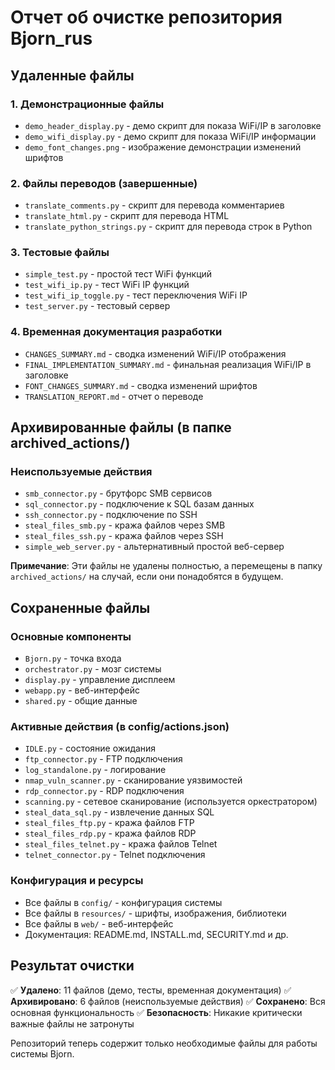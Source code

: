 # Отчет об очистке репозитория Bjorn_rus

## Удаленные файлы

### 1. Демонстрационные файлы
- `demo_header_display.py` - демо скрипт для показа WiFi/IP в заголовке
- `demo_wifi_display.py` - демо скрипт для показа WiFi/IP информации  
- `demo_font_changes.png` - изображение демонстрации изменений шрифтов

### 2. Файлы переводов (завершенные)
- `translate_comments.py` - скрипт для перевода комментариев
- `translate_html.py` - скрипт для перевода HTML
- `translate_python_strings.py` - скрипт для перевода строк в Python

### 3. Тестовые файлы
- `simple_test.py` - простой тест WiFi функций
- `test_wifi_ip.py` - тест WiFi IP функций
- `test_wifi_ip_toggle.py` - тест переключения WiFi IP
- `test_server.py` - тестовый сервер

### 4. Временная документация разработки
- `CHANGES_SUMMARY.md` - сводка изменений WiFi/IP отображения
- `FINAL_IMPLEMENTATION_SUMMARY.md` - финальная реализация WiFi/IP в заголовке
- `FONT_CHANGES_SUMMARY.md` - сводка изменений шрифтов
- `TRANSLATION_REPORT.md` - отчет о переводе

## Архивированные файлы (в папке archived_actions/)

### Неиспользуемые действия
- `smb_connector.py` - брутфорс SMB сервисов
- `sql_connector.py` - подключение к SQL базам данных
- `ssh_connector.py` - подключение по SSH
- `steal_files_smb.py` - кража файлов через SMB
- `steal_files_ssh.py` - кража файлов через SSH
- `simple_web_server.py` - альтернативный простой веб-сервер

**Примечание**: Эти файлы не удалены полностью, а перемещены в папку `archived_actions/` на случай, если они понадобятся в будущем.

## Сохраненные файлы

### Основные компоненты
- `Bjorn.py` - точка входа
- `orchestrator.py` - мозг системы
- `display.py` - управление дисплеем
- `webapp.py` - веб-интерфейс
- `shared.py` - общие данные

### Активные действия (в config/actions.json)
- `IDLE.py` - состояние ожидания
- `ftp_connector.py` - FTP подключения
- `log_standalone.py` - логирование
- `nmap_vuln_scanner.py` - сканирование уязвимостей
- `rdp_connector.py` - RDP подключения
- `scanning.py` - сетевое сканирование (используется оркестратором)
- `steal_data_sql.py` - извлечение данных SQL
- `steal_files_ftp.py` - кража файлов FTP
- `steal_files_rdp.py` - кража файлов RDP
- `steal_files_telnet.py` - кража файлов Telnet
- `telnet_connector.py` - Telnet подключения

### Конфигурация и ресурсы
- Все файлы в `config/` - конфигурация системы
- Все файлы в `resources/` - шрифты, изображения, библиотеки
- Все файлы в `web/` - веб-интерфейс
- Документация: README.md, INSTALL.md, SECURITY.md и др.

## Результат очистки

✅ **Удалено**: 11 файлов (демо, тесты, временная документация)
✅ **Архивировано**: 6 файлов (неиспользуемые действия)
✅ **Сохранено**: Вся основная функциональность
✅ **Безопасность**: Никакие критически важные файлы не затронуты

Репозиторий теперь содержит только необходимые файлы для работы системы Bjorn.